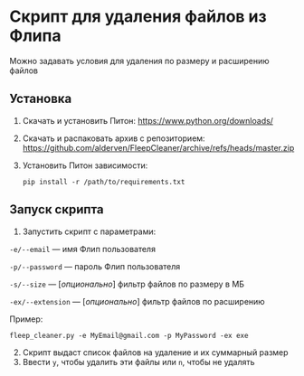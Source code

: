 # Скрипт для удаления файлов из Флипа

Можно задавать условия для удаления по размеру и расширению файлов

## Установка
1. Скачать и установить Питон: https://www.python.org/downloads/
2. Скачать и распаковать архив с репозиторием: https://github.com/alderven/FleepCleaner/archive/refs/heads/master.zip
3. Установить Питон зависимости:

   `pip install -r /path/to/requirements.txt`

## Запуск скрипта
1. Запустить скрипт с параметрами:
   
`-e/--email` — имя Флип пользователя

`-p/--password` — пароль Флип пользователя

`-s/--size` — [_опционально_] фильтр файлов по размеру в МБ

`-ex/--extension` — [_опционально_] фильтр файлов по расширению

Пример:

`fleep_cleaner.py -e MyEmail@gmail.com -p MyPassword -ex exe`

2. Скрипт выдаст список файлов на удаление и их суммарный размер
3. Ввести `y`, чтобы удалить эти файлы или `n`, чтобы не удалять
